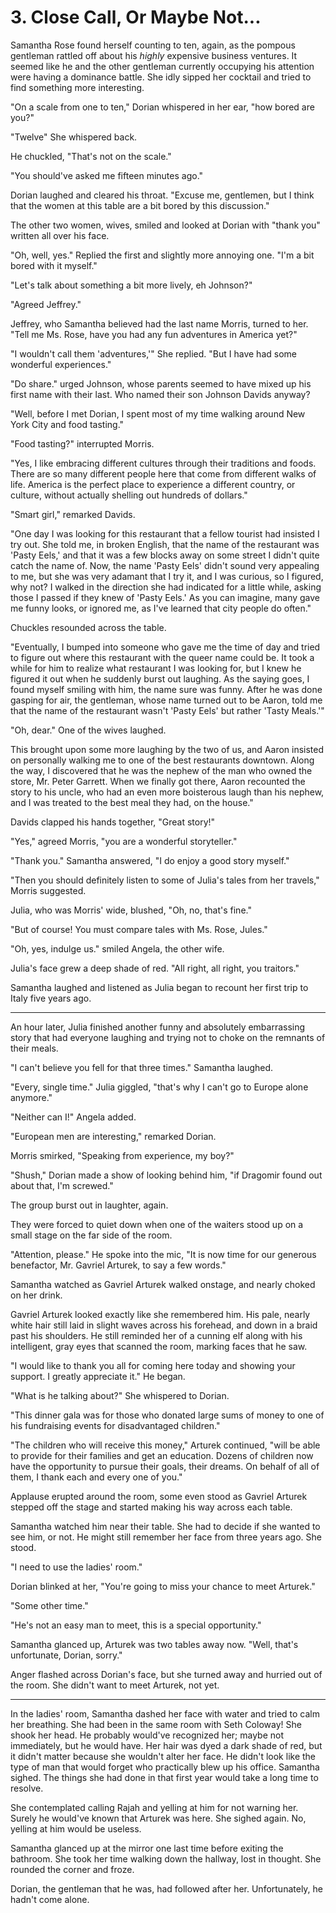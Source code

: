 # 3. Close Call, Or Maybe Not...

Samantha Rose found herself counting to ten, again, as the pompous gentleman rattled off about his *highly* expensive business ventures. It seemed like he and the other gentleman currently occupying his attention were having a dominance battle. She idly sipped her cocktail and tried to find something more interesting.

"On a scale from one to ten," Dorian whispered in her ear, "how bored are you?"

"Twelve" She whispered back.

He chuckled, "That's not on the scale."

"You should've asked me fifteen minutes ago."

Dorian laughed and cleared his throat. "Excuse me, gentlemen, but I think that the women at this table are a bit bored by this discussion."

The other two women, wives, smiled and looked at Dorian with "thank you" written all over his face.

"Oh, well, yes." Replied the first and slightly more annoying one. "I'm a bit bored with it myself."

"Let's talk about something a bit more lively, eh Johnson?"

"Agreed Jeffrey."

Jeffrey, who Samantha believed had the last name Morris, turned to her. "Tell me Ms. Rose, have you had any fun adventures in America yet?"

"I wouldn't call them 'adventures,'" She replied. "But I have had some wonderful experiences."

"Do share." urged Johnson, whose parents seemed to have mixed up his first name with their last. Who named their son Johnson Davids anyway?

"Well, before I met Dorian, I spent most of my time walking around New York City and food tasting."

"Food tasting?" interrupted Morris.

"Yes, I like embracing different cultures through their traditions and foods. There are so many different people here that come from different walks of life. America is the perfect place to experience a different country, or culture, without actually shelling out hundreds of dollars."

"Smart girl," remarked Davids.

"One day I was looking for this restaurant that a fellow tourist had insisted I try out. She told me, in broken English, that the name of the restaurant was 'Pasty Eels,' and that it was a few blocks away on some street I didn't quite catch the name of. Now, the name 'Pasty Eels' didn't sound very appealing to me, but she was very adamant that I try it, and I was curious, so I figured, why not? I walked in the direction she had indicated for a little while, asking those I passed if they knew of 'Pasty Eels.' As you can imagine, many gave me funny looks, or ignored me, as I've learned that city people do often."

Chuckles resounded across the table.

"Eventually, I bumped into someone who gave me the time of day and tried to figure out where this restaurant with the queer name could be. It took a while for him to realize what restaurant I was looking for, but I knew he figured it out when he suddenly burst out laughing. As the saying goes, I found myself smiling with him, the name sure was funny. After he was done gasping for air, the gentleman, whose name turned out to be Aaron, told me that the name of the restaurant wasn't 'Pasty Eels' but rather 'Tasty Meals.'"

"Oh, dear." One of the wives laughed.

This brought upon some more laughing by the two of us, and Aaron insisted on personally walking me to one of the best restaurants downtown. Along the way, I discovered that he was the nephew of the man who owned the store, Mr. Peter Garrett. When we finally got there, Aaron recounted the story to his uncle, who had an even more boisterous laugh than his nephew, and I was treated to the best meal they had, on the house."

Davids clapped his hands together, "Great story!"

"Yes," agreed Morris, "you are a wonderful storyteller."

"Thank you." Samantha answered, "I do enjoy a good story myself."

"Then you should definitely listen to some of Julia's tales from her travels," Morris suggested.

Julia, who was Morris' wide, blushed, "Oh, no, that's fine."

"But of course! You must compare tales with Ms. Rose, Jules."

"Oh, yes, indulge us." smiled Angela, the other wife.

Julia's face grew a deep shade of red. "All right, all right, you traitors."

Samantha laughed and listened as Julia began to recount her first trip to Italy five years ago.

---

An hour later, Julia finished another funny and absolutely embarrassing story that had everyone laughing and trying not to choke on the remnants of their meals.

"I can't believe you fell for that three times." Samantha laughed.

"Every, single time." Julia giggled, "that's why I can't go to Europe alone anymore."

"Neither can I!" Angela added.

"European men are interesting," remarked Dorian.

Morris smirked, "Speaking from experience, my boy?"

"Shush," Dorian made a show of looking behind him, "if Dragomir found out about that, I'm screwed."

The group burst out in laughter, again.

They were forced to quiet down when one of the waiters stood up on a small stage on the far side of the room.

"Attention, please." He spoke into the mic, "It is now time for our generous benefactor, Mr. Gavriel Arturek, to say a few words."

Samantha watched as Gavriel Arturek walked onstage, and nearly choked on her drink.

Gavriel Arturek looked exactly like she remembered him. His pale, nearly white hair still laid in slight waves across his forehead, and down in a braid past his shoulders. He still reminded her of a cunning elf along with his intelligent, gray eyes that scanned the room, marking faces that he saw.

"I would like to thank you all for coming here today and showing your support. I greatly appreciate it." He began.

"What is he talking about?" She whispered to Dorian.

"This dinner gala was for those who donated large sums of money to one of his fundraising events for disadvantaged children."

"The children who will receive this money," Arturek continued, "will be able to provide for their families and get an education. Dozens of children now have the opportunity to pursue their goals, their dreams. On behalf of all of them, I thank each and every one of you."

Applause erupted around the room, some even stood as Gavriel Arturek stepped off the stage and started making his way across each table.

Samantha watched him near their table. She had to decide if she wanted to see him, or not. He might still remember her face from three years ago. She stood.

"I need to use the ladies' room."

Dorian blinked at her, "You're going to miss your chance to meet Arturek."

"Some other time."

"He's not an easy man to meet, this is a special opportunity."

Samantha glanced up, Arturek was two tables away now. "Well, that's unfortunate, Dorian, sorry."

Anger flashed across Dorian's face, but she turned away and hurried out of the room. She didn't want to meet Arturek, not yet.

---

In the ladies' room, Samantha dashed her face with water and tried to calm her breathing. She had been in the same room with Seth Coloway! She shook her head. He probably would've recognized her; maybe not immediately, but he would have. Her hair was dyed a dark shade of red, but it didn't matter because she wouldn't alter her face. He didn't look like the type of man that would forget who practically blew up his office. Samantha sighed. The things she had done in that first year would take a long time to resolve.

She contemplated calling Rajah and yelling at him for not warning her. Surely he would've known that Arturek was here. She sighed again. No, yelling at him would be useless.

Samantha glanced up at the mirror one last time before exiting the bathroom. She took her time walking down the hallway, lost in thought. She rounded the corner and froze.

Dorian, the gentleman that he was, had followed after her. Unfortunately, he hadn't come alone.

